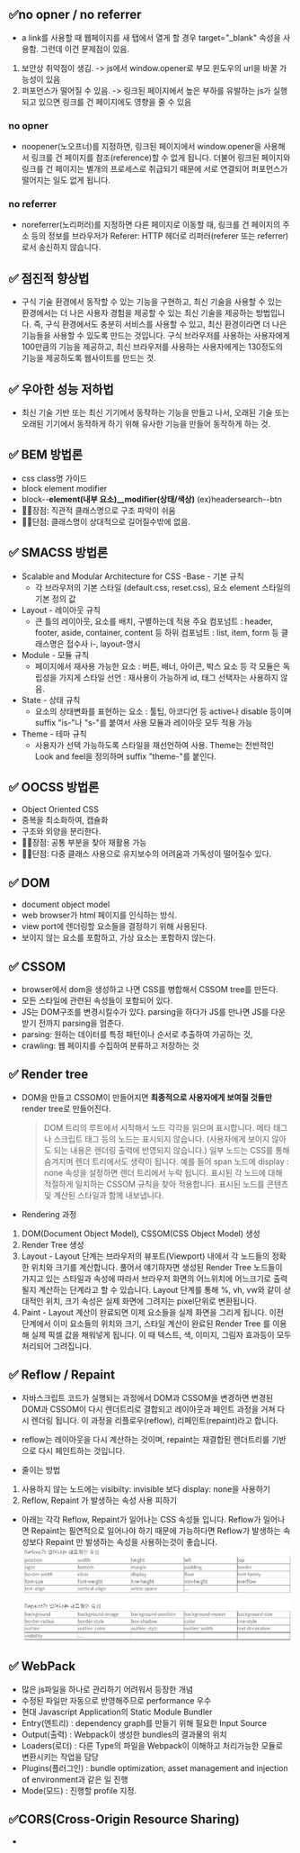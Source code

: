 ## ✅no opner / no referrer

- a link를 사용할 때 웹페이지를 새 탭에서 열게 할 경우 target="\_blank" 속성을 사용함. 그런데 이건 문제점이 있음.

1. 보안상 취약점이 생김. -> js에서 window.opener로 부모 윈도우의 url을 바꿀 가능성이 있음
2. 퍼포먼스가 떨어질 수 있음. -> 링크된 페이지에서 높은 부하를 유발하는 js가 실행되고 있으면 링크를 건 페이지에도 영향을 줄 수 있음

### **no opner**

- noopener(노오프너)를 지정하면, 링크된 페이지에서 window.opener을 사용해서 링크를 건 페이지를 참조(reference)할 수 없게 됩니다. 더불어 링크된 페이지와 링크를 건 페이지는 별개의 프로세스로 취급되기 때문에 서로 연결되어 퍼포먼스가 떨어지는 일도 없게 됩니다.

### **no referrer**

- noreferrer(노리퍼러)를 지정하면 다른 페이지로 이동할 때, 링크를 건 페이지의 주소 등의 정보를 브라우저가 Referer: HTTP 헤더로 리퍼러(referer 또는 referrer)로서 송신하지 않습니다.

## ✅ 점진적 향상법

- 구식 기술 환경에서 동작할 수 있는 기능을 구현하고, 최신 기술을 사용할 수 있는 환경에서는 더 나은 사용자 경험을 제공할 수 있는 최신 기술을 제공하는 방법입니다. 즉, 구식 환경에서도 충분히 서비스를 사용할 수 있고, 최신 환경이라면 더 나은 기능들을 사용할 수 있도록 만드는 것입니다. 구식 브라우저를 사용하는 사용자에게 100만큼의 기능을 제공하고, 최신 브라우저를 사용하는 사용자에게는 130정도의 기능을 제공하도록 웹사이트를 만드는 것.

## ✅ 우아한 성능 저하법

- 최신 기술 기반 또는 최신 기기에서 동작하는 기능을 만들고 나서, 오래된 기술 또는 오래된 기기에서 동작하게 하기 위해 유사한 기능을 만들어 동작하게 하는 것.

## ✅ BEM 방법론

- css class명 가이드
- block element modifier
- block--**element(내부 요소)\_\_modifier(상태/색상)** (ex)headersearch--btn
- 👍🏻장점: 직관적 클래스명으로 구조 파악이 쉬움
- 👎🏻단점: 클래스명이 상대적으로 길어질수밖에 없음.

## ✅ SMACSS 방법론

- Scalable and Modular Architecture for CSS
  -Base - 기본 규칙
  - 각 브라우저의 기본 스타일 (default.css, reset.css), 요소 element 스타일의 기본 정의 값
- Layout - 레이아웃 규칙
  - 큰 틀의 레이아웃, 요소를 배치, 구별하는데 적용
    주요 컴포넘트 : header, footer, aside, container, content 등
    하위 컴포넘트 : list, item, form 등
    클래스명은 접수사 i-, layout-명시
- Module - 모듈 규칙
  - 페이지에서 재사용 가능한 요소 : 버튼, 배너, 아이콘, 박스 요소 등
    각 모듈은 독립성을 가지게 스타일 선언 : 재사용이 가능하게 id, 태그 선택자는 사용하지 않음.
- State - 상태 규칙
  - 요소의 상태변화를 표현하는 요소 : 툴팁, 아코디언 등
    active나 disable 등이며 suffix "is-"나 "s-"를 붙여서 사용
    모듈과 레이아웃 모두 적용 가능
- Theme - 테마 규칙
  - 사용자가 선택 가능하도록 스타일을 재선언하여 사용.
    Theme는 전반적인 Look and feel을 정의하며 suffix "theme-"를 붙인다.

## ✅ OOCSS 방법론

- Object Oriented CSS
- 중복을 최소화하여, 캡슐화
- 구조와 외양을 분리한다.
- 👍🏻장점: 공통 부분을 찾아 재활용 가능
- 👎🏻단점: 다중 클래스 사용으로 유지보수의 어려움과 가독성이 떨어질수 있다.

## ✅ DOM

- document object model
- web browser가 html 페이지를 인식하는 방식.
- view port에 렌더링할 요소들을 결정하기 위해 사용된다.
- 보이지 않는 요소를 포함하고, 가상 요소는 포함하지 않는다.

## ✅ CSSOM

- browser에서 dom을 생성하고 나면 CSS를 병합해서 CSSOM tree를 만든다.
- 모든 스타일에 관련된 속성들이 포함되어 있다.
- JS는 DOM구조를 변경시킬수가 있다. parsing을 하다가 JS를 만나면 JS를 다운받기 전까지 parsing을 멈춘다.
- parsing: 원하는 데이터를 특정 패턴이나 순서로 추출하여 가공하는 것,
- crawling: 웹 페이지를 수집하여 분류하고 저장하는 것

## ✅ Render tree

- DOM을 만들고 CSSOM이 만들어지면 **최종적으로 사용자에게 보여질 것들만** render tree로 만들어진다.

  > DOM 트리의 루트에서 시작해서 노드 각각을 읽으며 표시합니다.
  > 메타 태그나 스크립트 태그 등의 노드는 표시되지 않습니다. (사용자에게 보이지 않아도 되는 내용은 렌더링 출력에 반영되지 않습니다.)
  > 일부 노드는 CSS를 통해 숨겨지며 렌더 트리에서도 생략이 됩니다. 예를 들어 span 노드에 display : none 속성을 설정하면 렌더 트리에서 누락 됩니다.
  > 표시된 각 노드에 대해 적절하게 일치하는 CSSOM 규칙을 찾아 적용합니다.
  > 표시된 노드를 콘텐츠 및 계산된 스타일과 함께 내보냅니다.

- Rendering 과정

1. DOM(Document Object Model), CSSOM(CSS Object Model) 생성
2. Render Tree 생성
3. Layout - Layout 단계는 브라우저의 뷰포트(Viewport) 내에서 각 노드들의 정확한 위치와 크기를 계산합니다. 풀어서 얘기하자면 생성된 Render Tree 노드들이 가지고 있는 스타일과 속성에 따라서 브라우저 화면의 어느위치에 어느크기로 출력될지 계산하는 단계라고 할 수 있습니다. Layout 단계를 통해 %, vh, vw와 같이 상대적인 위치, 크기 속성은 실제 화면에 그려지는 pixel단위로 변환됩니다.
4. Paint - Layout 계산이 완료되면 이제 요소들을 실제 화면을 그리게 됩니다. 이전 단계에서 이미 요소들의 위치와 크기, 스타일 계산이 완료된 Render Tree 를 이용해 실제 픽셀 값을 채워넣게 됩니다. 이 때 텍스트, 색, 이미지, 그림자 효과등이 모두 처리되어 그려집니다.

## ✅ Reflow / Repaint

- 자바스크립트 코드가 실행되는 과정에서 DOM과 CSSOM을 변경하면 변경된 DOM과 CSSOM이 다시 렌더트리로 결합되고 레이아웃과 페인트 과정을 거쳐 다시 렌더링 됩니다. 이 과정을 리플로우(reflow), 리페인트(repaint)라고 합니다.
- reflow는 레이아웃을 다시 계산하는 것이며, repaint는 재결합된 렌더트리를 기반으로 다시 페인트하는 것입니다.

- 줄이는 방법

1. 사용하지 않는 노드에는 visibilty: invisible 보다 display: none을 사용하기
2. Reflow, Repaint 가 발생하는 속성 사용 피하기

- 아래는 각각 Reflow, Repaint가 일어나는 CSS 속성들 입니다. Reflow가 일어나면 Repaint는 필연적으로 일어나야 하기 때문에 가능하다면 Reflow가 발생하는 속성보다 Repaint 만 발생하는 속성을 사용하는것이 좋습니다.
  ![repaint,reflow](./image1.jpg)

## ✅ WebPack

- 많은 js파일을 하나로 관리하기 어려워서 등장한 개념
- 수정된 파일만 자동으로 반영해주므로 performance 우수
- 현대 Javascript Application의 Static Module Bundler
- Entry(엔트리) : dependency graph를 만들기 위해 필요한 Input Source
- Output(출력) : Webpack이 생성한 bundles의 결과물의 위치
- Loaders(로더) : 다른 Type의 파일을 Webpack이 이해하고 처리가능한 모듈로 변환시키는 작업을 담당
- Plugins(플러그인) : bundle optimization, asset management and injection of environment과 같은 일 진행
- Mode(모드) : 진행할 profile 지정.

## ✅CORS(Cross-Origin Resource Sharing)

-
